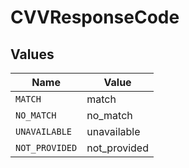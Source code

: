 # CVVResponseCode


## Values

| Name           | Value          |
| -------------- | -------------- |
| `MATCH`        | match          |
| `NO_MATCH`     | no_match       |
| `UNAVAILABLE`  | unavailable    |
| `NOT_PROVIDED` | not_provided   |